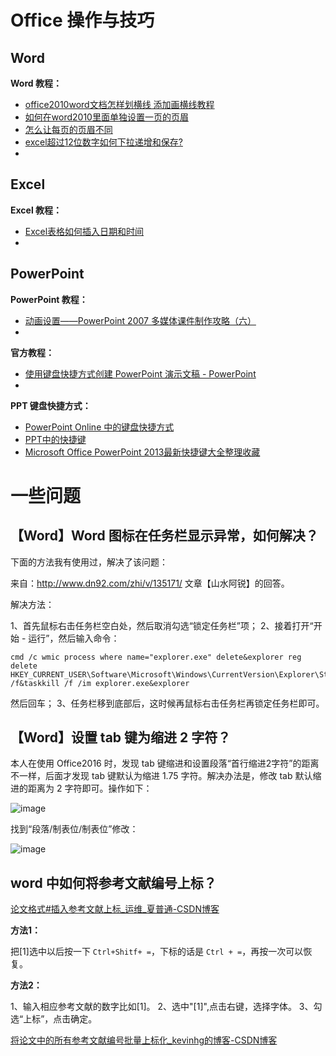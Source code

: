 # Office 操作与技巧

## Word

**Word 教程：**

- [office2010word文档怎样划横线 添加画横线教程](https://jingyan.baidu.com/article/e4d08ffdb6cb040fd2f60d14.html)
- [如何在word2010里面单独设置一页的页眉](https://zhidao.baidu.com/question/560649539.html)
- [怎么让每页的页眉不同](https://jingyan.baidu.com/article/870c6fc3310685b03fe4be0c.html?qq-pf-to=pcqq.group)
- [excel超过12位数字如何下拉递增和保存?](https://www.kafan.cn/edu/81596841.html)
- 



## Excel

**Excel 教程：**

- [Excel表格如何插入日期和时间](https://jingyan.baidu.com/article/49711c616cd716fa441b7c07.html)
- 





## PowerPoint

**PowerPoint 教程：**


- [动画设置――PowerPoint 2007 多媒体课件制作攻略（六）](http://office.wps.cn/officeppt/33940-2013-04-10-18-41-23-8.html)
- 



**官方教程：**

- [使用键盘快捷方式创建 PowerPoint 演示文稿 - PowerPoint](https://support.office.com/zh-cn/article/%E4%BD%BF%E7%94%A8%E9%94%AE%E7%9B%98%E5%BF%AB%E6%8D%B7%E6%96%B9%E5%BC%8F%E5%88%9B%E5%BB%BA-powerpoint-%E6%BC%94%E7%A4%BA%E6%96%87%E7%A8%BF-ebb3d20e-dcd4-444f-a38e-bb5c5ed180f4)
- 



**PPT 键盘快捷方式：**

- [PowerPoint Online 中的键盘快捷方式](https://support.office.com/zh-cn/article/powerpoint-online-%E4%B8%AD%E7%9A%84%E9%94%AE%E7%9B%98%E5%BF%AB%E6%8D%B7%E6%96%B9%E5%BC%8F-fef9c0ea-51f9-4580-a502-ed2736241a07#bkmk_frequentlyused)
- [PPT中的快捷键](https://jingyan.baidu.com/article/ff42efa9d7a2e2c19e220299.html)
- [Microsoft Office PowerPoint 2013最新快捷键大全整理收藏](http://www.ihref.com/read-16311.html)



# 一些问题

## 【Word】Word 图标在任务栏显示异常，如何解决？ 

下面的方法我有使用过，解决了该问题：

来自：<http://www.dn92.com/zhi/v/135171/> 文章【山水阿锐】的回答。

解决方法：

1、首先鼠标右击任务栏空白处，然后取消勾选“锁定任务栏”项；
2、接着打开“开始 - 运行”，然后输入命令：
``` 
cmd /c wmic process where name="explorer.exe" delete&explorer reg delete HKEY_CURRENT_USER\Software\Microsoft\Windows\CurrentVersion\Explorer\StuckRects2 /f&taskkill /f /im explorer.exe&explorer
```
然后回车；
3、任务栏移到底部后，这时候再鼠标右击任务栏再锁定任务栏即可。

## 【Word】设置 tab 键为缩进 2 字符？

本人在使用 Office2016 时，发现 tab 键缩进和设置段落“首行缩进2字符”的距离不一样，后面才发现 tab 键默认为缩进 1.75 字符。解决办法是，修改 tab 默认缩进的距离为 2 字符即可。操作如下：

![image](https://user-images.githubusercontent.com/25930007/71429844-b39cbc00-2703-11ea-8457-df5ac78af361.png)

找到“段落/制表位/制表位”修改：

![image](https://user-images.githubusercontent.com/25930007/71429849-b8617000-2703-11ea-8156-44cbc94de025.png)

## word 中如何将参考文献编号上标？

[论文格式#插入参考文献上标_运维_夏普通-CSDN博客](https://blog.csdn.net/qq_34243930/article/details/86523030)

**方法1：** 

把[1]选中以后按一下 `Ctrl+Shitf+ =`，下标的话是 `Ctrl + =`，再按一次可以恢复。

**方法2：**

1、输入相应参考文献的数字比如[1]。
2、选中"[1]",点击右键，选择字体。
3、勾选“上标”，点击确定。

[将论文中的所有参考文献编号批量上标化_kevinhg的博客-CSDN博客](https://blog.csdn.net/kevinhg/article/details/7371290)